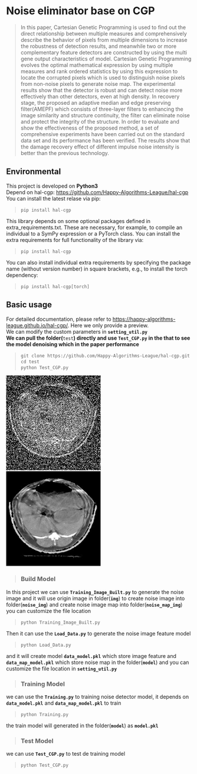 # Noise eliminator base on CGP
> In this paper, Cartesian Genetic Programming is used to find out the direct relationship between multiple measures and comprehensively describe the behavior of pixels from multiple dimensions to increase the robustness of detection results, and meanwhile two or more complementary feature detectors are constructed by using the multi gene output characteristics of model. Cartesian Genetic Programming evolves the optimal mathematical expression by using multiple measures and rank ordered statistics by using this expression to locate the corrupted pixels which is used to distinguish noise pixels from non-noise pixels to generate noise map. The experimental results show that the detector is robust and can detect noise more effectively than other detectors, even at high density. In recovery stage, the proposed an adaptive median and edge preserving filter(AMEPF) which consists of three-layer filters to enhancing the image similarity and structure continuity, the filter can eliminate noise and protect the integrity of the structure. In order to evaluate and show the effectiveness of the proposed method, a set of comprehensive experiments have been carried out on the standard data set and its performance has been verified. The results show that the damage recovery effect of different impulse noise intensity is better than the previous technology.

## Environmental 
 This project is developed on **Python3**<br>
Depend on hal-cgp: https://github.com/Happy-Algorithms-League/hal-cgp <br>
You can install the latest relase via pip:<br>
> ```
> pip install hal-cgp
> ```
This library depends on some optional packages defined in extra_requirements.txt. These are necessary, for example, to compile an individual to a SymPy expression or a PyTorch class. You can install the extra requirements for full functionality of the library via:<br>
> ```
> pip install hal-cgp
> ```
You can also install individual extra requirements by specifying the package name (without version number) in square brackets, e.g., to install the torch dependency:<br>
> ```
> pip install hal-cgp[torch]
> ```
## Basic usage
For detailed documentation, please refer to https://happy-algorithms-league.github.io/hal-cgp/. Here we only provide a preview.<br>
We can modify the custom parameters in **`setting_util.py`**<br>
**We can pull the folder(**`test`**) directly and use **`Test_CGP.py`** in the that to see the model denoising which in the paper performance**
> ```
> git clone https://github.com/Happy-Algorithms-League/hal-cgp.git
> cd test
> python Test_CGP.py 
> ```
![Image text](https://raw.githubusercontent.com/user815886724/CGP-Denoise/main/test/test_img/xray_noise.jpg)
![Image text](https://raw.githubusercontent.com/user815886724/CGP-Denoise/main/denoise_img/denoise_xray.jpg)
> ### Build Model
In this project we can use **`Training_Image_Built.py`** to generate the noise image and it will use origin image in folder(**`img`**) to create noise image into folder(**`noise_img`**) and create noise image map into folder(**`noise_map_img`**) you can customize the file location<br>
> ```
> python Training_Image_Built.py
>  ```

Then it can use the **`Load_Data.py`** to generate the noise image feature model<br>
> ```
> python Load_Data.py
> ```

and it will create model **`data_model.pkl`** which store image feature and **`data_map_model.pkl`** which store noise map in the folder(**`model`**) and you can customize the file location in **`setting_util.py`**
> ### Training Model
we can use the **`Training.py`** to training noise detector model, it depends on **`data_model.pkl`** and **`data_map_model.pkl`** to train
> ```
> python Training.py
> ```

the train model will generated in the folder(**`model`**) as **`model.pkl`**
> ### Test Model
we can use **`Test_CGP.py`** to test de training model
> ```
> python Test_CGP.py
> ```



 


